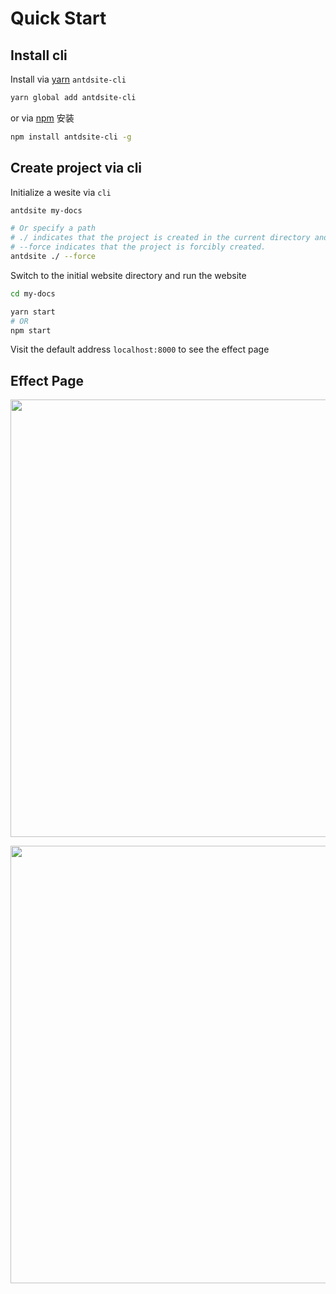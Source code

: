 # Quick Start

## Install cli

Install via [yarn](https://yarnpkg.com) `antdsite-cli`

```bash
yarn global add antdsite-cli
```

or via [npm](https://docs.npmjs.com/cli/install.html) 安装

```bash
npm install antdsite-cli -g
```

## Create project via cli

Initialize a wesite via `cli`

```bash
antdsite my-docs

# Or specify a path
# ./ indicates that the project is created in the current directory and can be omitted.
# --force indicates that the project is forcibly created.
antdsite ./ --force

```

Switch to the initial website directory and run the website

```bash
cd my-docs

yarn start
# OR
npm start
```

Visit the default address `localhost:8000` to see the effect page

## Effect Page

<p align="center">
<img src="/screenshot.png" width="700" />
</p>

<p align="center">
<img src="/screenshot-1.png" width="700" />
</p>

